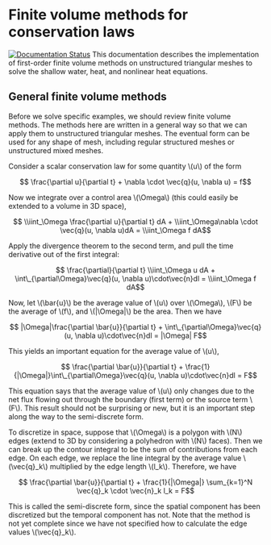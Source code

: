 # Finite volume methods for conservation laws
[![Documentation Status](https://readthedocs.org/projects/finite-volume/badge/?version=latest)](https://finite-volume.readthedocs.io/en/latest/?badge=latest)
This documentation describes the implementation of first-order finite volume methods on unstructured triangular meshes to solve the shallow water, heat, and nonlinear heat equations.

## General finite volume methods
Before we solve specific examples, we should review finite volume methods. The methods here are written in a general way so that we can apply them to unstructured triangular meshes. The eventual form can be used for any shape of mesh, including regular structured meshes or unstructured mixed meshes.

Consider a scalar conservation law for some quantity \\(u\\) of the form

$$ \frac{\partial u}{\partial t} + \nabla \cdot \vec{q}(u, \nabla u) = f$$

Now we integrate over a control area \\(\Omega\\) (this could easily be extended to a volume in 3D space),


$$ \\iint_\Omega \frac{\partial u}{\partial t} dA + \\iint_\Omega\nabla \cdot \vec{q}(u, \nabla u)dA = \\iint_\Omega f dA$$

Apply the divergence theorem to the second term, and pull the time derivative out of the first integral:

$$ \frac{\partial}{\partial t} \\iint_\Omega u dA + \int\_{\partial\Omega}\vec{q}(u, \nabla u)\cdot\vec{n}dl = \\iint_\Omega f dA$$

Now, let \\(\bar{u}\\) be the average value of \\(u\\) over \\(\Omega\\), \\(F\\) be the average of \\(f\\), and \\(|\Omega|\\) be the area. Then we have

$$ |\Omega|\frac{\partial \bar{u}}{\partial t} + \int\_{\partial\Omega}\vec{q}(u, \nabla u)\cdot\vec{n}dl = |\Omega| F$$

This yields an important equation for the average value of \\(u\\),

$$ \frac{\partial \bar{u}}{\partial t} + \frac{1}{|\Omega|}\int\_{\partial\Omega}\vec{q}(u, \nabla u)\cdot\vec{n}dl = F$$

This equation says that the average value of \\(u\\) only changes due to the net flux flowing out through the boundary (first term) or the source term \\(F\\). This result should not be surprising or new, but it is an important step along the way to the semi-discrete form.

To discretize in space, suppose that \\(\Omega\\) is a polygon with \\(N\\) edges (extend to 3D by considering a polyhedron with \\(N\\) faces). Then we can break up the contour integral to be the sum of contributions from each edge. On each edge, we replace the line integral by the average value \\(\vec{q}_k\\) multiplied by the edge length \\(l_k\\). Therefore, we have

$$ \frac{\partial \bar{u}}{\partial t} + \frac{1}{|\Omega|} \sum_{k=1}^N \vec{q}_k \cdot \vec{n}_k l_k = F$$

This is called the semi-discrete form, since the spatial component has been discretized but the temporal component has not. Note that the method is not yet complete since we have not specified how to calculate the edge values \\(\vec{q}_k\\).
